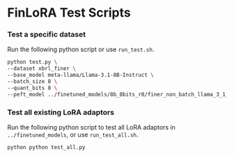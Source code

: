 # FinLoRA Test Scripts

### Test a specific dataset

Run the following python script or use `run_test.sh`.
```bash
python test.py \
--dataset xbrl_finer \
--base_model meta-llama/Llama-3.1-8B-Instruct \
--batch_size 8 \
--quant_bits 8 \
--peft_model ../finetuned_models/8b_8bits_r8/finer_non_batch_llama_3_1_8b_8bits_r8 \
```

### Test all existing LoRA adaptors

Run the following python script to test all LoRA adaptors in `../finetuned_models`, or use `run_test_all.sh`.
```bash
python python test_all.py
```

